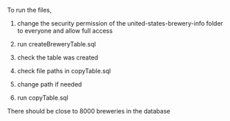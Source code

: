 To run the files,

1) change the security permission of the united-states-brewery-info folder to everyone and allow full access

2) run createBreweryTable.sql

3) check the table was created

4) check file paths in copyTable.sql

5) change path if needed

6) run copyTable.sql

There should be close to 8000 breweries in the database

